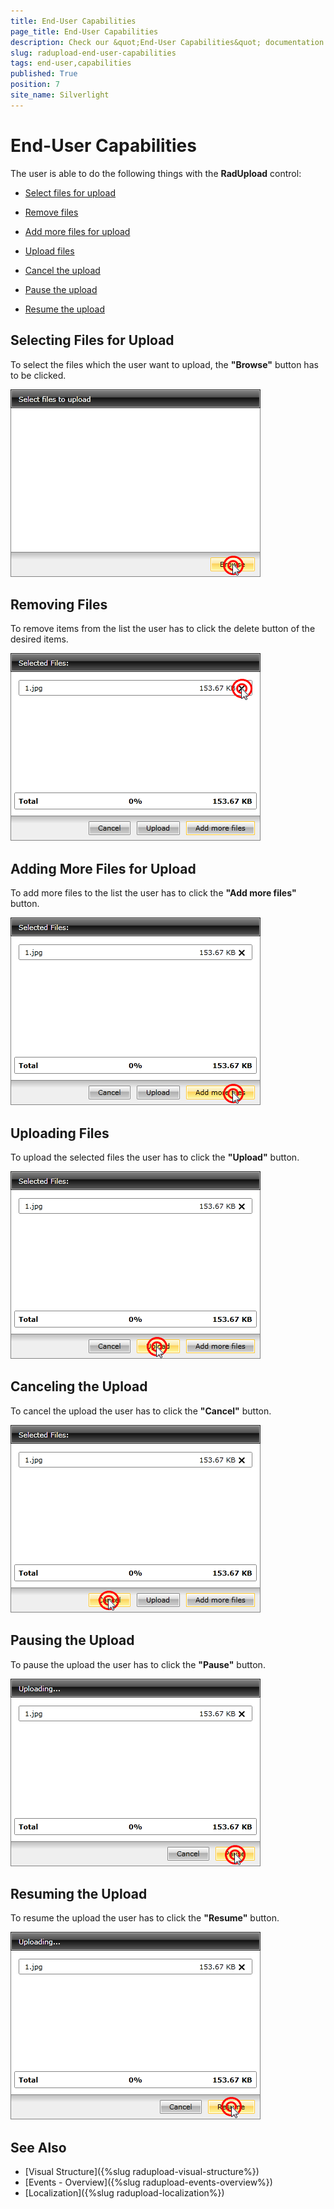 ```yaml
---
title: End-User Capabilities
page_title: End-User Capabilities
description: Check our &quot;End-User Capabilities&quot; documentation article for the RadUpload {{ site.framework_name }} control.
slug: radupload-end-user-capabilities
tags: end-user,capabilities
published: True
position: 7
site_name: Silverlight
---
```


# End-User Capabilities

The user is able to do the following things with the __RadUpload__ control:

* [Select files for upload](#Selecting_Files_for_Upload)

* [Remove files](#Removing_Files)

* [Add more files for upload](#Adding_More_Files_for_Upload)

* [Upload files](#Uploading_Files)

* [Cancel the upload](#Canceling_the_Upload)

* [Pause the upload](#Pausing_the_Upload)

* [Resume the upload](#Resuming_the_Upload)

## Selecting Files for Upload

To select the files which the user want to upload, the __"Browse"__ button has to be clicked.

![WPF RadUpload ](images/RadUpload_End_User_Capabilities_01.png)

## Removing Files

To remove items from the list the user has to click the delete button of the desired items.

![WPF RadUpload ](images/RadUpload_End_User_Capabilities_01a.png)

## Adding More Files for Upload

To add more files to the list the user has to click the __"Add more files"__ button.

![WPF RadUpload ](images/RadUpload_End_User_Capabilities_02.png)

## Uploading Files

To upload the selected files the user has to click the __"Upload"__ button.

![WPF RadUpload ](images/RadUpload_End_User_Capabilities_03.png)

## Canceling the Upload

To cancel the upload the user has to click the __"Cancel"__ button.

![WPF RadUpload ](images/RadUpload_End_User_Capabilities_04.png)

## Pausing the Upload

To pause the upload the user has to click the __"Pause"__ button.

![WPF RadUpload ](images/RadUpload_End_User_Capabilities_05.png)

## Resuming the Upload

To resume the upload the user has to click the __"Resume"__ button.

![WPF RadUpload ](images/RadUpload_End_User_Capabilities_06.png)

## See Also
 * [Visual Structure]({%slug radupload-visual-structure%})
 * [Events - Overview]({%slug radupload-events-overview%})
 * [Localization]({%slug radupload-localization%})
